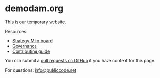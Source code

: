 # demodam.org

This is our temporary website.

Resources:

* [Strategy Miro board](https://miro.com/app/board/o9J_lVUNNfU=/)
* [Governance](GOVERNANCE.md)
* [Contributing guide](CONTRIBUTING.MD)

You can submit a [pull requests on GitHub](https://github.com/demodam/demodam.org/edit/main/README.md) if you have content for this page.

For questions: <info@publiccode.net>
